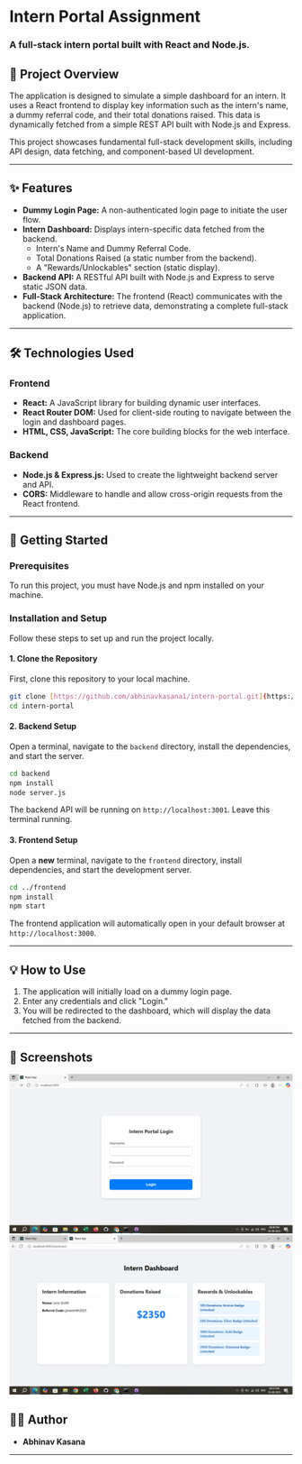 # Intern Portal Assignment

### A full-stack intern portal built with React and Node.js.

## 🚀 Project Overview

The application is designed to simulate a simple dashboard for an intern. It uses a React frontend to display key information such as the intern's name, a dummy referral code, and their total donations raised. This data is dynamically fetched from a simple REST API built with Node.js and Express.

This project showcases fundamental full-stack development skills, including API design, data fetching, and component-based UI development.

---

## ✨ Features

* **Dummy Login Page:** A non-authenticated login page to initiate the user flow.
* **Intern Dashboard:** Displays intern-specific data fetched from the backend.
    * Intern's Name and Dummy Referral Code.
    * Total Donations Raised (a static number from the backend).
    * A "Rewards/Unlockables" section (static display).
* **Backend API:** A RESTful API built with Node.js and Express to serve static JSON data.
* **Full-Stack Architecture:** The frontend (React) communicates with the backend (Node.js) to retrieve data, demonstrating a complete full-stack application.

---

## 🛠️ Technologies Used

### Frontend
* **React:** A JavaScript library for building dynamic user interfaces.
* **React Router DOM:** Used for client-side routing to navigate between the login and dashboard pages.
* **HTML, CSS, JavaScript:** The core building blocks for the web interface.

### Backend
* **Node.js & Express.js:** Used to create the lightweight backend server and API.
* **CORS:** Middleware to handle and allow cross-origin requests from the React frontend.

---

## 🏃 Getting Started

### Prerequisites
To run this project, you must have Node.js and npm installed on your machine.

### Installation and Setup
Follow these steps to set up and run the project locally.

#### 1. Clone the Repository
First, clone this repository to your local machine.

```bash
git clone [https://github.com/abhinavkasana1/intern-portal.git](https://github.com/abhinavkasana1/intern-portal.git)
cd intern-portal
````

#### 2\. Backend Setup

Open a terminal, navigate to the `backend` directory, install the dependencies, and start the server.

```bash
cd backend
npm install
node server.js
```

The backend API will be running on `http://localhost:3001`. Leave this terminal running.

#### 3\. Frontend Setup

Open a **new** terminal, navigate to the `frontend` directory, install dependencies, and start the development server.

```bash
cd ../frontend
npm install
npm start
```

The frontend application will automatically open in your default browser at `http://localhost:3000`.

-----

## 💡 How to Use

1.  The application will initially load on a dummy login page.
2.  Enter any credentials and click "Login."
3.  You will be redirected to the dashboard, which will display the data fetched from the backend.

-----

## 📸 Screenshots

![login page](https://github.com/abhinavkasana1/intern-portal/blob/main/Screenshot1.png?raw=true)
![dashboard](https://github.com/abhinavkasana1/intern-portal/blob/main/Screenshot%202.png?raw=true)

## 🧑‍💻 Author

  * **Abhinav Kasana**

-----

```
```
